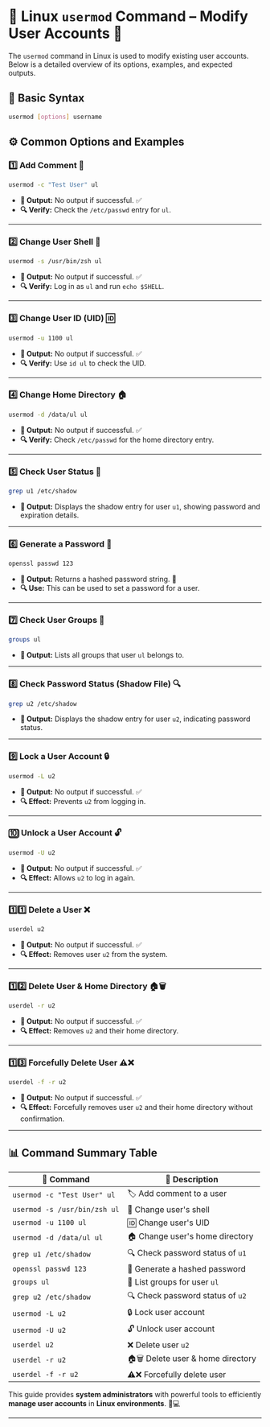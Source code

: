 
# 🐧 **Linux `usermod` Command – Modify User Accounts** 🔧  

The `usermod` command in Linux is used to modify existing user accounts. Below is a detailed overview of its options, examples, and expected outputs.  

## 📌 **Basic Syntax**  
```bash
usermod [options] username
```

## ⚙️ **Common Options and Examples**  

### 1️⃣ **Add Comment 📝**  
```bash
usermod -c "Test User" ul
```
- **📌 Output:** No output if successful. ✅  
- **🔍 Verify:** Check the `/etc/passwd` entry for `ul`.  

---

### 2️⃣ **Change User Shell 🐚**  
```bash
usermod -s /usr/bin/zsh ul
```
- **📌 Output:** No output if successful. ✅  
- **🔍 Verify:** Log in as `ul` and run `echo $SHELL`.  

---

### 3️⃣ **Change User ID (UID) 🆔**  
```bash
usermod -u 1100 ul
```
- **📌 Output:** No output if successful. ✅  
- **🔍 Verify:** Use `id ul` to check the UID.  

---

### 4️⃣ **Change Home Directory 🏠**  
```bash
usermod -d /data/ul ul
```
- **📌 Output:** No output if successful. ✅  
- **🔍 Verify:** Check `/etc/passwd` for the home directory entry.  

---

### 5️⃣ **Check User Status 🔎**  
```bash
grep u1 /etc/shadow
```
- **📌 Output:** Displays the shadow entry for user `u1`, showing password and expiration details.  

---

### 6️⃣ **Generate a Password 🔑**  
```bash
openssl passwd 123
```
- **📌 Output:** Returns a hashed password string. 🔢  
- **🔍 Use:** This can be used to set a password for a user.  

---

### 7️⃣ **Check User Groups 👥**  
```bash
groups ul
```
- **📌 Output:** Lists all groups that user `ul` belongs to.  

---

### 8️⃣ **Check Password Status (Shadow File) 🔍**  
```bash
grep u2 /etc/shadow
```
- **📌 Output:** Displays the shadow entry for user `u2`, indicating password status.  

---

### 9️⃣ **Lock a User Account 🔒**  
```bash
usermod -L u2
```
- **📌 Output:** No output if successful. ✅  
- **🔍 Effect:** Prevents `u2` from logging in.  

---

### 🔟 **Unlock a User Account 🔓**  
```bash
usermod -U u2
```
- **📌 Output:** No output if successful. ✅  
- **🔍 Effect:** Allows `u2` to log in again.  

---

### 1️⃣1️⃣ **Delete a User ❌**  
```bash
userdel u2
```
- **📌 Output:** No output if successful. ✅  
- **🔍 Effect:** Removes user `u2` from the system.  

---

### 1️⃣2️⃣ **Delete User & Home Directory 🏠🗑️**  
```bash
userdel -r u2
```
- **📌 Output:** No output if successful. ✅  
- **🔍 Effect:** Removes `u2` and their home directory.  

---

### 1️⃣3️⃣ **Forcefully Delete User ⚠️❌**  
```bash
userdel -f -r u2
```
- **📌 Output:** No output if successful. ✅  
- **🔍 Effect:** Forcefully removes user `u2` and their home directory without confirmation.  

---

## 📊 **Command Summary Table**  

| 📌 **Command** | 📝 **Description** |
|------------------|----------------------------------|
| `usermod -c "Test User" ul` | 🏷️ Add comment to a user |
| `usermod -s /usr/bin/zsh ul` | 🐚 Change user's shell |
| `usermod -u 1100 ul` | 🆔 Change user's UID |
| `usermod -d /data/ul ul` | 🏠 Change user's home directory |
| `grep u1 /etc/shadow` | 🔍 Check password status of `u1` |
| `openssl passwd 123` | 🔑 Generate a hashed password |
| `groups ul` | 👥 List groups for user `ul` |
| `grep u2 /etc/shadow` | 🔍 Check password status of `u2` |
| `usermod -L u2` | 🔒 Lock user account |
| `usermod -U u2` | 🔓 Unlock user account |
| `userdel u2` | ❌ Delete user `u2` |
| `userdel -r u2` | 🏠🗑️ Delete user & home directory |
| `userdel -f -r u2` | ⚠️❌ Forcefully delete user |

This guide provides **system administrators** with powerful tools to efficiently **manage user accounts** in **Linux environments**. 🚀💻  

---
